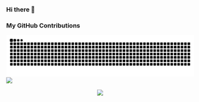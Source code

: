 ### Hi there 👋

<!--
**rzfff/rzfff** is a ✨ _special_ ✨ repository because its `README.md` (this file) appears on your GitHub profile.

Here are some ideas to get you started:

- 🔭 I’m currently working on ...
- 🌱 I’m currently learning ...
- 👯 I’m looking to collaborate on ...
- 🤔 I’m looking for help with ...
- 💬 Ask me about ...
- 📫 How to reach me: ...
- 😄 Pronouns: ...
- ⚡ Fun fact: ...
-->

### My GitHub Contributions
![](https://raw.githubusercontent.com/rzfff/rzfff/output/github-contribution-grid-snake.svg)
![](https://cdn.jsdelivr.net/gh/rzfff/rzfff@output/github-contribution-grid-snake.svg)
<div align="center"><img src="https://cdn.jsdelivr.net/gh/rzfff/rzfff@output/github-contribution-grid-snake.svg" /></div>
